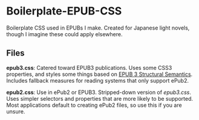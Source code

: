 # Boilerplate-EPUB-CSS

Boilerplate CSS used in EPUBs I make. Created for Japanese light novels, though I imagine these could apply elsewhere.

## Files

**epub3.css**: Catered toward EPUB3 publications. Uses some CSS3 properties, and styles some things based on [EPUB 3 Structural Semantics](https://idpf.github.io/epub-vocabs/structure/). Includes fallback measures for reading systems that only support ePub2.

**epub2.css**: Use in ePub2 or EPUB3. Stripped-down version of *epub3.css*. Uses simpler selectors and properties that are more likely to be supported. Most applications default to creating ePub2 files, so use this if you are unsure.
